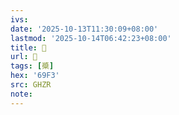 ```yaml
---
ivs:
date: '2025-10-13T11:30:09+08:00'
lastmod: '2025-10-14T06:42:23+08:00'
title: 󰤧
url: 󰤧
tags: [槳]
hex: '69F3'
src: GHZR
note:
---
```

